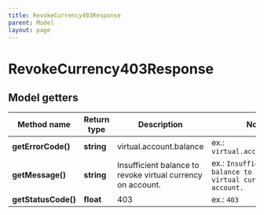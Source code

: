 ```yaml
---
title: RevokeCurrency403Response
parent: Model
layout: page
---
```


# RevokeCurrency403Response

## Model getters

Method name | Return type | Description | Notes
------------ | ------------- | ------------- | -------------
**getErrorCode()** | **string** | virtual.account.balance | ex.: `virtual.account.balance`
**getMessage()** | **string** | Insufficient balance to revoke virtual currency on account. | ex.: `Insufficient balance to revoke virtual currency on account.`
**getStatusCode()** | **float** | 403 | ex.: `403`

